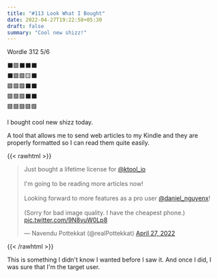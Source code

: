 ```yaml
---
title: "#113 Look What I Bought"
date: 2022-04-27T19:22:58+05:30
draft: false
summary: "Cool new shizz!"
---
```


Wordle 312 5/6

⬛🟩⬛⬛⬛\
⬛🟩🟩🟨⬛\
🟩🟩🟩⬛⬛\
🟩🟩🟩⬛⬛\
🟩🟩🟩🟩🟩

I bought cool new shizz today.

A tool that allows me to send web articles to my Kindle and they are properly formatted so I can read them quite easily.

{{< rawhtml >}}

<blockquote class="twitter-tweet"><p lang="en" dir="ltr">Just bought a lifetime license for <a href="https://twitter.com/ktool_io?ref_src=twsrc%5Etfw">@ktool_io</a><br><br>I&#39;m going to be reading more articles now!<br><br>Looking forward to more features as a pro user <a href="https://twitter.com/daniel_nguyenx?ref_src=twsrc%5Etfw">@daniel_nguyenx</a>!<br><br>(Sorry for bad image quality. I have the cheapest phone.) <a href="https://t.co/9N8vuW0Lp8">pic.twitter.com/9N8vuW0Lp8</a></p>&mdash; Navendu Pottekkat (@realPottekkat) <a href="https://twitter.com/realPottekkat/status/1519238979950100480?ref_src=twsrc%5Etfw">April 27, 2022</a></blockquote> <script async src="https://platform.twitter.com/widgets.js" charset="utf-8"></script>
{{< /rawhtml >}}

This is something I didn't know I wanted before I saw it. And once I did, I was sure that I'm the target user.
